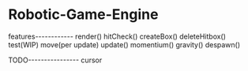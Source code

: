 # Robotic-Game-Engine
features------------
render()
hitCheck()
createBox()
deleteHitbox()
test(WIP)
move(per update)
update()
momentium()
gravity()
despawn()

TODO----------------
cursor
